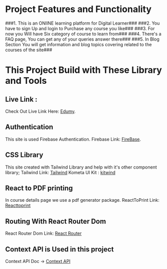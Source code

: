 # Project Features and Functionality

###1. This is an ONlINE learning platform for Digital Learner###
###2. You have to sign Up and login to Purchase any course you like###
###3. For now you Will have Six category of course to learn from###
###4. There's a FAQ page, You can get any of your queries answer there###
###5. In Blog Section You will get information and blog topics covering related to the courses of the site###

# This Project Build with These Library and Tools

## Live Link :

Check Out Live Link Here: [Edumy](https://reactjs.org/).

## Authentication

This site is used Firebase Authentication.
Firebase Link: [FireBase](https://firebase.google.com/).

## CSS Library

This site created with Tailwind Library and help with it's other component library;
Tailwind Link: [Tailwind](https://tailwindcss.com/)
Kometa UI Kit : [kitwind](https://kitwind.io/products/kometa/components/)

## React to PDF printing

In course details page we use a pdf generator package.
ReactToPrint Link: [Reacttoprint](https://www.npmjs.com/package/react-to-print)

## Routing With React Router Dom

React Router Dom Link: [React Router](https://reactrouter.com/)

## Context API is Used in this project

Context API Doc -> [Context API](https://reactjs.org/docs/context.html)

